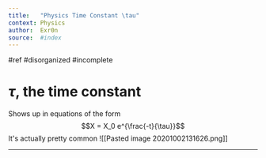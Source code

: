 ```yaml
---
title:   "Physics Time Constant \tau"
context: Physics
author:  Exr0n
source:  #index
---
```


#ref
#disorganized #incomplete

# $\tau$, the time constant
Shows up in equations of the form 
$$X = X_0 e^{\frac{-t}{\tau}}$$
It's actually pretty common
![[Pasted image 20201002131626.png]]

---
